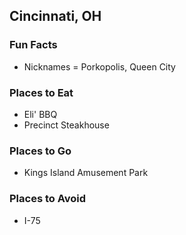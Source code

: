 ## Cincinnati, OH

### Fun Facts
- Nicknames = Porkopolis, Queen City

### Places to Eat
- Eli' BBQ
- Precinct Steakhouse

### Places to Go
- Kings Island Amusement Park

### Places to Avoid
- I-75

